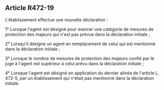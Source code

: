 ## Article R472-19

L'établissement effectue une nouvelle déclaration :

1° Lorsque l'agent est désigné pour exercer une catégorie de mesures de protection des majeurs qui n'est pas
prévue dans la déclaration initiale ;

2° Lorsqu'il désigne un agent en remplacement de celui qui est mentionné dans la déclaration initiale ;

3° Lorsque le nombre de mesures de protection des majeurs confié par le juge à l'agent est supérieur à celui
prévu dans la déclaration initiale ;

4° Lorsque l'agent est désigné en application du dernier alinéa de l'article L. 472-5, par un établissement qui
n'était pas mentionné dans la déclaration initiale.

